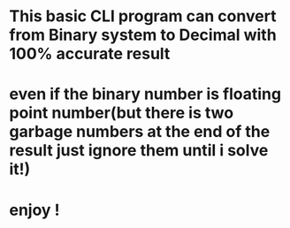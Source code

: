 # This basic CLI program can convert from Binary system to Decimal with 100% accurate result 
# even if the binary number is floating point number(but there is two garbage numbers at the end of the result just ignore them until i solve it!)
# enjoy !